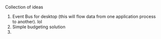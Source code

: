 Collection of ideas

1) Event Bus for desktop (this will flow data from one application process to another). lol 
2) Simple budgeting solution
3) 
